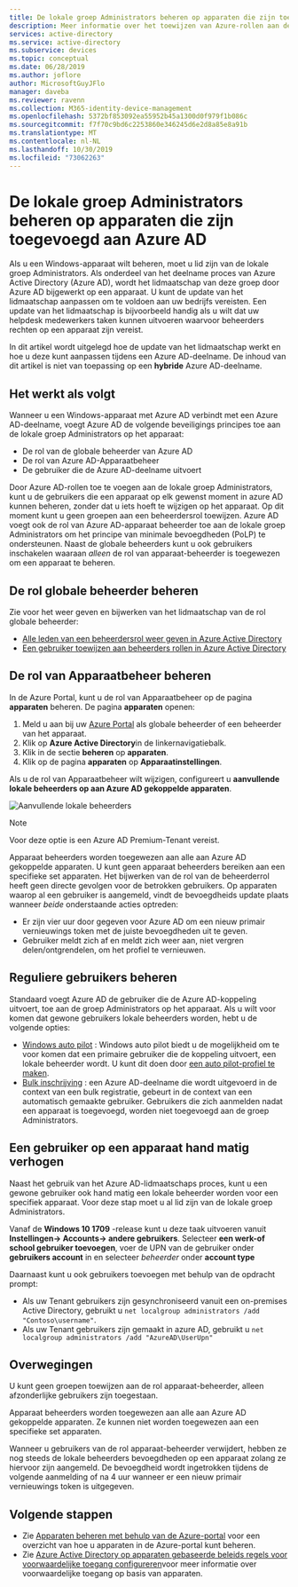 ```yaml
---
title: De lokale groep Administrators beheren op apparaten die zijn toegevoegd aan Azure AD | Microsoft Docs
description: Meer informatie over het toewijzen van Azure-rollen aan de lokale groep Administrators van een Windows-apparaat.
services: active-directory
ms.service: active-directory
ms.subservice: devices
ms.topic: conceptual
ms.date: 06/28/2019
ms.author: joflore
author: MicrosoftGuyJFlo
manager: daveba
ms.reviewer: ravenn
ms.collection: M365-identity-device-management
ms.openlocfilehash: 5372bf853092ea55952b45a1300d0f979f1b086c
ms.sourcegitcommit: f7f70c9bd6c2253860e346245d6e2d8a85e8a91b
ms.translationtype: MT
ms.contentlocale: nl-NL
ms.lasthandoff: 10/30/2019
ms.locfileid: "73062263"
---
```

# <a name="how-to-manage-the-local-administrators-group-on-azure-ad-joined-devices"></a>De lokale groep Administrators beheren op apparaten die zijn toegevoegd aan Azure AD

Als u een Windows-apparaat wilt beheren, moet u lid zijn van de lokale groep Administrators. Als onderdeel van het deelname proces van Azure Active Directory (Azure AD), wordt het lidmaatschap van deze groep door Azure AD bijgewerkt op een apparaat. U kunt de update van het lidmaatschap aanpassen om te voldoen aan uw bedrijfs vereisten. Een update van het lidmaatschap is bijvoorbeeld handig als u wilt dat uw helpdesk medewerkers taken kunnen uitvoeren waarvoor beheerders rechten op een apparaat zijn vereist.

In dit artikel wordt uitgelegd hoe de update van het lidmaatschap werkt en hoe u deze kunt aanpassen tijdens een Azure AD-deelname. De inhoud van dit artikel is niet van toepassing op een **hybride** Azure AD-deelname.

## <a name="how-it-works"></a>Het werkt als volgt

Wanneer u een Windows-apparaat met Azure AD verbindt met een Azure AD-deelname, voegt Azure AD de volgende beveiligings principes toe aan de lokale groep Administrators op het apparaat:

- De rol van de globale beheerder van Azure AD
- De rol van Azure AD-Apparaatbeheer 
- De gebruiker die de Azure AD-deelname uitvoert   

Door Azure AD-rollen toe te voegen aan de lokale groep Administrators, kunt u de gebruikers die een apparaat op elk gewenst moment in azure AD kunnen beheren, zonder dat u iets hoeft te wijzigen op het apparaat. Op dit moment kunt u geen groepen aan een beheerdersrol toewijzen.
Azure AD voegt ook de rol van Azure AD-apparaat beheerder toe aan de lokale groep Administrators om het principe van minimale bevoegdheden (PoLP) te ondersteunen. Naast de globale beheerders kunt u ook gebruikers inschakelen waaraan *alleen* de rol van apparaat-beheerder is toegewezen om een apparaat te beheren. 

## <a name="manage-the-global-administrators-role"></a>De rol globale beheerder beheren

Zie voor het weer geven en bijwerken van het lidmaatschap van de rol globale beheerder:

- [Alle leden van een beheerdersrol weer geven in Azure Active Directory](../users-groups-roles/directory-manage-roles-portal.md)
- [Een gebruiker toewijzen aan beheerders rollen in Azure Active Directory](../fundamentals/active-directory-users-assign-role-azure-portal.md)


## <a name="manage-the-device-administrator-role"></a>De rol van Apparaatbeheer beheren 

In de Azure Portal, kunt u de rol van Apparaatbeheer op de pagina **apparaten** beheren. De pagina **apparaten** openen:

1. Meld u aan bij uw [Azure Portal](https://portal.azure.com) als globale beheerder of een beheerder van het apparaat.
1. Klik op **Azure Active Directory**in de linkernavigatiebalk. 
1. Klik in de sectie **beheren** op **apparaten**.
1. Klik op de pagina **apparaten** op **Apparaatinstellingen**.

Als u de rol van Apparaatbeheer wilt wijzigen, configureert u **aanvullende lokale beheerders op aan Azure AD gekoppelde apparaten**.  

![Aanvullende lokale beheerders](./media/assign-local-admin/10.png)

>[!NOTE]
> Voor deze optie is een Azure AD Premium-Tenant vereist. 

Apparaat beheerders worden toegewezen aan alle aan Azure AD gekoppelde apparaten. U kunt geen apparaat beheerders bereiken aan een specifieke set apparaten. Het bijwerken van de rol van de beheerderrol heeft geen directe gevolgen voor de betrokken gebruikers. Op apparaten waarop al een gebruiker is aangemeld, vindt de bevoegdheids update plaats wanneer *beide* onderstaande acties optreden:

- Er zijn vier uur door gegeven voor Azure AD om een nieuw primair vernieuwings token met de juiste bevoegdheden uit te geven. 
- Gebruiker meldt zich af en meldt zich weer aan, niet vergren delen/ontgrendelen, om het profiel te vernieuwen.

## <a name="manage-regular-users"></a>Reguliere gebruikers beheren

Standaard voegt Azure AD de gebruiker die de Azure AD-koppeling uitvoert, toe aan de groep Administrators op het apparaat. Als u wilt voor komen dat gewone gebruikers lokale beheerders worden, hebt u de volgende opties:

- [Windows auto pilot](https://docs.microsoft.com/windows/deployment/windows-autopilot/windows-10-autopilot) : Windows auto pilot biedt u de mogelijkheid om te voor komen dat een primaire gebruiker die de koppeling uitvoert, een lokale beheerder wordt. U kunt dit doen door [een auto pilot-profiel te maken](https://docs.microsoft.com/intune/enrollment-autopilot#create-an-autopilot-deployment-profile).
- [Bulk inschrijving](https://docs.microsoft.com/intune/windows-bulk-enroll) : een Azure AD-deelname die wordt uitgevoerd in de context van een bulk registratie, gebeurt in de context van een automatisch gemaakte gebruiker. Gebruikers die zich aanmelden nadat een apparaat is toegevoegd, worden niet toegevoegd aan de groep Administrators.   

## <a name="manually-elevate-a-user-on-a-device"></a>Een gebruiker op een apparaat hand matig verhogen 

Naast het gebruik van het Azure AD-lidmaatschaps proces, kunt u een gewone gebruiker ook hand matig een lokale beheerder worden voor een specifiek apparaat. Voor deze stap moet u al lid zijn van de lokale groep Administrators. 

Vanaf de **Windows 10 1709** -release kunt u deze taak uitvoeren vanuit **Instellingen-> Accounts-> andere gebruikers**. Selecteer **een werk-of school gebruiker toevoegen**, voer de UPN van de gebruiker onder **gebruikers account** in en selecteer *beheerder* onder **account type**  
 
Daarnaast kunt u ook gebruikers toevoegen met behulp van de opdracht prompt:

- Als uw Tenant gebruikers zijn gesynchroniseerd vanuit een on-premises Active Directory, gebruikt u `net localgroup administrators /add "Contoso\username"`.
- Als uw Tenant gebruikers zijn gemaakt in azure AD, gebruikt u `net localgroup administrators /add "AzureAD\UserUpn"`

## <a name="considerations"></a>Overwegingen 

U kunt geen groepen toewijzen aan de rol apparaat-beheerder, alleen afzonderlijke gebruikers zijn toegestaan.

Apparaat beheerders worden toegewezen aan alle aan Azure AD gekoppelde apparaten. Ze kunnen niet worden toegewezen aan een specifieke set apparaten.

Wanneer u gebruikers van de rol apparaat-beheerder verwijdert, hebben ze nog steeds de lokale beheerders bevoegdheden op een apparaat zolang ze hiervoor zijn aangemeld. De bevoegdheid wordt ingetrokken tijdens de volgende aanmelding of na 4 uur wanneer er een nieuw primair vernieuwings token is uitgegeven.

## <a name="next-steps"></a>Volgende stappen

- Zie [Apparaten beheren met behulp van de Azure-portal](device-management-azure-portal.md) voor een overzicht van hoe u apparaten in de Azure-portal kunt beheren.
- Zie [Azure Active Directory op apparaten gebaseerde beleids regels voor voorwaardelijke toegang configureren](../conditional-access/require-managed-devices.md)voor meer informatie over voorwaardelijke toegang op basis van apparaten.
